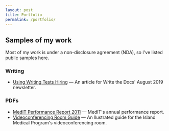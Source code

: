 ```yaml
---
layout: post
title: Portfolio
permalink: /portfolio/
---
```


## Samples of my work

Most of my work is under a non-disclosure agreement (NDA), so I've listed public samples here.

### Writing

* [Using Writing Tests Hiring](http://www.writethedocs.org/blog/newsletter-august-2019/) — An article for Write the Docs' August 2019 newsletter.

### PDFs

* <a href="/assets/MedIT_PerformanceReport2011.pdf">MedIT Performance Report 2011</a> — MedIT's annual performance report.
* <a href="/assets/cheatsheet_IslandMedicalProgram.pdf">Videoconferencing Room Guide</a> — An llustrated guide for the Island Medical Program's videoconferencing room.
